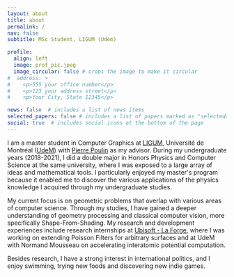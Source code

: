 ```yaml
---
layout: about
title: about
permalink: /
nav: false
subtitle: MSc Student, LIGUM (Udem)

profile:
  align: left
  image: prof_pic.jpeg
  image_circular: false # crops the image to make it circular
#  address: >
#    <p>555 your office number</p>
#    <p>123 your address street</p>
#    <p>Your City, State 12345</p>

news: false  # includes a list of news items
selected_papers: false # includes a list of papers marked as "selected={true}"
social: true  # includes social icons at the bottom of the page
---
```


I am a master student in Computer Graphics at [LIGUM](http://www.ligum.umontreal.ca/), Université de Montréal ([UdeM](https://www.umontreal.ca/)) with [Pierre Poulin](http://www.iro.umontreal.ca/~poulin) as my advisor. During my undergraduate years (2018-2021), I did a double major in Honors Physics and Computer Science at the same university, where I was exposed to a large array of ideas and mathematical tools. I particularly enjoyed my master's program because it enabled me to discover the various applications of the physics knowledge I acquired through my undergraduate studies.

My current focus is on geometric problems that overlap with various areas of computer science. Through my studies, I have gained a deeper understanding of geometry processing and classical computer vision, more specifically Shape-From-Shading. My research and development experiences include research internships at [Ubisoft - La Forge](https://www.google.com/search?q=ubisoft+laforge&oq=ubisoft+laforge&aqs=chrome..69i57j0i10i512l2.2875j0j4&sourceid=chrome&ie=UTF-8), where I was working on extending Poisson Filters for arbitrary surfaces and at UdeM with Normand Mousseau on accelerating interatomic potential computation.

Besides research, I have a strong interest in international politics, and I enjoy swimming, trying new foods and discovering new indie games. 
